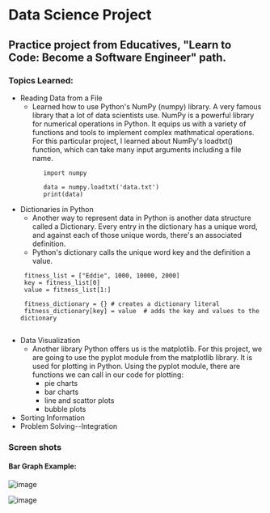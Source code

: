 # Data Science Project
## Practice project from Educatives, "Learn to Code: Become a Software Engineer" path.

### Topics Learned:
- Reading Data from a File
  - Learned how to use Python's NumPy (numpy) library. A very famous library that a lot of data scientists use. NumPy is a powerful library for numerical operations in Python. It equips us with a variety of functions and tools to implement complex mathmatical operations. For this particular project, I learned about NumPy's loadtxt() function, which can take many input arguments including a file name.
    ```
       import numpy
    
       data = numpy.loadtxt('data.txt')
       print(data)
    ```
- Dictionaries in Python
  - Another way to represent data in Python is another data structure called a Dictionary. Every entry in the dictionary has a unique word, and against each of those unique words, there's an associated definition.
  - Python's dictionary calls the unique word key and the definition a value.
   ```
    fitness_list = ["Eddie", 1000, 10000, 2000]
    key = fitness_list[0]
    value = fitness_list[1:]

    fitness_dictionary = {} # creates a dictionary literal
    fitness_dictionary[key] = value  # adds the key and values to the dictionary 
    
    ```
- Data Visualization
  - Another library Python offers us is the matplotlib. For this project, we are going to use the pyplot module from the matplotlib library. It is used for plotting in Python. Using the pyplot module, there are functions we can call in our code for plotting:
    - pie charts
    - bar charts
    - line and scattor plots
    - bubble plots
- Sorting Information
- Problem Solving--Integration

### Screen shots
#### Bar Graph Example:
![image](https://github.com/user-attachments/assets/02d3afe7-1492-434b-b7d7-4c40bbd7ed05)

![image](https://github.com/user-attachments/assets/85715e1e-1793-45cf-a692-e479b38ce65e)

